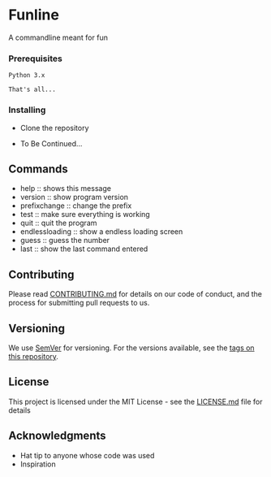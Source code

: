 # Funline

A commandline meant for fun

### Prerequisites

```
Python 3.x

That's all...
```

### Installing

- Clone the repository

- To Be Continued...

## Commands

- help :: shows this message
- version :: show program version
- prefixchange :: change the prefix
- test :: make sure everything is working
- quit :: quit the program
- endlessloading :: show a endless loading screen
- guess :: guess the number
- last :: show the last command entered

## Contributing

Please read [CONTRIBUTING.md](https://gist.github.com/PurpleBooth/b24679402957c63ec426) for details on our code of conduct, and the process for submitting pull requests to us.

## Versioning

We use [SemVer](http://semver.org/) for versioning. For the versions available, see the [tags on this repository](https://github.com/your/project/tags). 

## License

This project is licensed under the MIT License - see the [LICENSE.md](LICENSE.md) file for details

## Acknowledgments

* Hat tip to anyone whose code was used
* Inspiration
